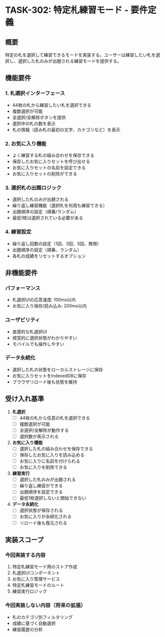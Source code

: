 # TASK-302: 特定札練習モード - 要件定義

## 概要

特定の札を選択して練習できるモードを実装する。ユーザーは練習したい札を選択し、選択した札のみが出題される練習モードを提供する。

## 機能要件

### 1. 札選択インターフェース

- 44枚の札から練習したい札を選択できる
- 複数選択が可能
- 全選択/全解除ボタンを提供
- 選択中の札の数を表示
- 札の情報（読み札の最初の文字、カテゴリなど）を表示

### 2. お気に入り機能

- よく練習する札の組み合わせを保存できる
- 保存したお気に入りセットを呼び出せる
- お気に入りセットの名前を設定できる
- お気に入りセットの削除ができる

### 3. 選択札の出題ロジック

- 選択した札のみが出題される
- 繰り返し練習機能（選択札を何周も練習できる）
- 出題順序の設定（順番/ランダム）
- 最低1枚は選択されている必要がある

### 4. 練習設定

- 繰り返し回数の設定（1回、3回、5回、無限）
- 出題順序の設定（順番、ランダム）
- 各札の成績をリセットするオプション

## 非機能要件

### パフォーマンス

- 札選択UIの応答速度: 100ms以内
- お気に入り保存/読み込み: 200ms以内

### ユーザビリティ

- 直感的な札選択UI
- 視覚的に選択状態がわかりやすい
- モバイルでも操作しやすい

### データ永続化

- 選択した札の状態をローカルストレージに保存
- お気に入りセットをIndexedDBに保存
- ブラウザリロード後も状態を維持

## 受け入れ基準

1. **札選択**
   - [ ] 44枚の札から任意の札を選択できる
   - [ ] 複数選択が可能
   - [ ] 全選択/全解除が動作する
   - [ ] 選択数が表示される

2. **お気に入り機能**
   - [ ] 選択した札の組み合わせを保存できる
   - [ ] 保存したお気に入りを読み込める
   - [ ] お気に入りに名前を付けられる
   - [ ] お気に入りを削除できる

3. **練習実行**
   - [ ] 選択した札のみが出題される
   - [ ] 繰り返し練習ができる
   - [ ] 出題順序を設定できる
   - [ ] 最低1枚選択しないと開始できない

4. **データ永続化**
   - [ ] 選択状態が保存される
   - [ ] お気に入りが永続化される
   - [ ] リロード後も復元される

## 実装スコープ

### 今回実装する内容

1. 特定札練習モード用のストア作成
2. 札選択UIコンポーネント
3. お気に入り管理サービス
4. 特定札練習モードのルート
5. 練習実行ロジック

### 今回実装しない内容（将来の拡張）

- 札のカテゴリ別フィルタリング
- 成績に基づく自動選択
- 練習履歴の分析

